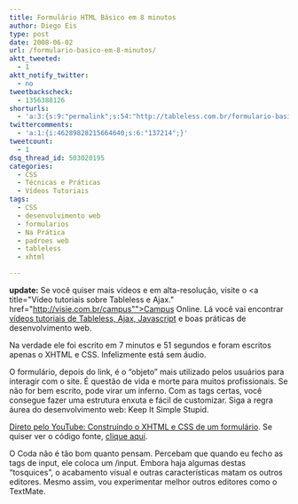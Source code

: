 ```yaml
---
title: Formulário HTML Básico em 8 minutos
author: Diego Eis
type: post
date: 2008-06-02
url: /formulario-basico-em-8-minutos/
aktt_tweeted:
  - 1
aktt_notify_twitter:
  - no
tweetbackscheck:
  - 1356388126
shorturls:
  - 'a:3:{s:9:"permalink";s:54:"http://tableless.com.br/formulario-basico-em-8-minutos";s:7:"tinyurl";s:26:"http://tinyurl.com/4444pqa";s:4:"isgd";s:19:"http://is.gd/5Bb2Ax";}'
twittercomments:
  - 'a:1:{i:46289828215664640;s:6:"137214";}'
tweetcount:
  - 1
dsq_thread_id: 503020195
categories:
  - CSS
  - Técnicas e Práticas
  - Vídeos Tutoriais
tags:
  - CSS
  - desenvolvimento web
  - formularios
  - Na Prática
  - padroes web
  - tableless
  - xhtml

---
```

**update:** Se você quiser mais vídeos e em alta-resolução, visite o <a title="Vídeo tutoriais sobre Tableless e Ajax." href="http://visie.com.br/campus"">Campus Online</a>. Lá você vai encontrar [vídeos tutoriais de Tableless, Ajax, Javascript][1] e boas práticas de desenvolvimento web.

Na verdade ele foi escrito em 7 minutos e 51 segundos e foram escritos apenas o XHTML e CSS. Infelizmente está sem áudio.

O formulário, depois do link, é o &#8220;objeto&#8221; mais utilizado pelos usuários para interagir com o site. É questão de vida e morte para muitos profissionais. Se não for bem escrito, pode virar um inferno. Com as tags certas, você consegue fazer uma estrutura enxuta e fácil de customizar. Siga a regra áurea do desenvolvimento web: Keep It Simple Stupid.<!--more-->

[Direto pelo YouTube: Construindo o XHTML e CSS de um formulário][2]. Se quiser ver o código fonte, [clique aqui][3].



O Coda não é tão bom quanto pensam. Percebam que quando eu fecho as tags de input, ele coloca um /input. Embora haja algumas destas &#8220;tosquices&#8221;, o acabamento visual e outras características matam os outros editores. Mesmo assim, vou experimentar melhor outros editores como o TextMate.

 [1]: http://campus.visie.com.br/ "Vídeos sobre Tableless e Ajax"
 [2]: http://www.youtube.com/watch?v=9KlSuomZkdQ "Construindo o XHTML e CSS de um formulário"
 [3]: http://tableless.com.br/uploads/2008/06/index.html